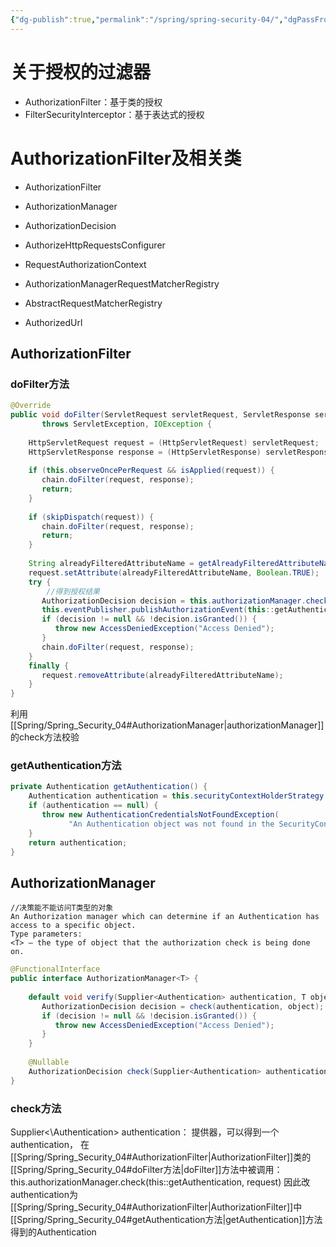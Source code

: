 ```yaml
---
{"dg-publish":true,"permalink":"/spring/spring-security-04/","dgPassFrontmatter":true}
---
```


# 关于授权的过滤器

- AuthorizationFilter：基于类的授权
- FilterSecurityInterceptor：基于表达式的授权

# AuthorizationFilter及相关类

* AuthorizationFilter

* AuthorizationManager

* AuthorizationDecision

* AuthorizeHttpRequestsConfigurer

* RequestAuthorizationContext

* AuthorizationManagerRequestMatcherRegistry

* AbstractRequestMatcherRegistry

* AuthorizedUrl

## AuthorizationFilter

### doFilter方法

```Java
@Override  
public void doFilter(ServletRequest servletRequest, ServletResponse servletResponse, FilterChain chain)  
       throws ServletException, IOException {  
  
    HttpServletRequest request = (HttpServletRequest) servletRequest;  
    HttpServletResponse response = (HttpServletResponse) servletResponse;  
  
    if (this.observeOncePerRequest && isApplied(request)) {  
       chain.doFilter(request, response);  
       return;  
    }  
  
    if (skipDispatch(request)) {  
       chain.doFilter(request, response);  
       return;  
    }  
  
    String alreadyFilteredAttributeName = getAlreadyFilteredAttributeName();  
    request.setAttribute(alreadyFilteredAttributeName, Boolean.TRUE);  
    try {  
	    //得到授权结果
       AuthorizationDecision decision = this.authorizationManager.check(this::getAuthentication, request);  
       this.eventPublisher.publishAuthorizationEvent(this::getAuthentication, request, decision);  
       if (decision != null && !decision.isGranted()) {  
          throw new AccessDeniedException("Access Denied");  
       }  
       chain.doFilter(request, response);  
    }  
    finally {  
       request.removeAttribute(alreadyFilteredAttributeName);  
    }  
}
```

利用[[Spring/Spring_Security_04#AuthorizationManager\|authorizationManager]]的check方法校验

### getAuthentication方法
```Java
private Authentication getAuthentication() {  
    Authentication authentication = this.securityContextHolderStrategy.getContext().getAuthentication();  
    if (authentication == null) {  
       throw new AuthenticationCredentialsNotFoundException(  
             "An Authentication object was not found in the SecurityContext");  
    }  
    return authentication;  
}
```
## AuthorizationManager

```
//决策能不能访问T类型的对象
An Authorization manager which can determine if an Authentication has access to a specific object.
Type parameters:
<T> – the type of object that the authorization check is being done on.
```

```Java
@FunctionalInterface  
public interface AuthorizationManager<T> {  
  
    default void verify(Supplier<Authentication> authentication, T object) {  
       AuthorizationDecision decision = check(authentication, object);  
       if (decision != null && !decision.isGranted()) {  
          throw new AccessDeniedException("Access Denied");  
       }  
    }  
  
    @Nullable  
    AuthorizationDecision check(Supplier<Authentication> authentication, T object);  
}
```

### check方法

Supplier<\Authentication> authentication：
提供器，可以得到一个authentication，
在[[Spring/Spring_Security_04#AuthorizationFilter\|AuthorizationFilter]]类的[[Spring/Spring_Security_04#doFilter方法\|doFilter]]方法中被调用：this.authorizationManager.check(this::getAuthentication, request)
因此改authentication为[[Spring/Spring_Security_04#AuthorizationFilter\|AuthorizationFilter]]中[[Spring/Spring_Security_04#getAuthentication方法\|getAuthentication]]方法得到的Authentication

